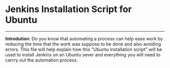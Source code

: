 # Jenkins Installation  Script for Ubuntu
__________________________________________________________________________________________________________________________________

**Introdution**: Do you know that automating a process can help ease work by reducing the time that the work was suppose to be done and 
also avoiding errors. This file will help explain how this "Ubuntu installation script" will be used to install Jenkins on an Ubuntu sever and everything you will need to carrry out the automation process. 


